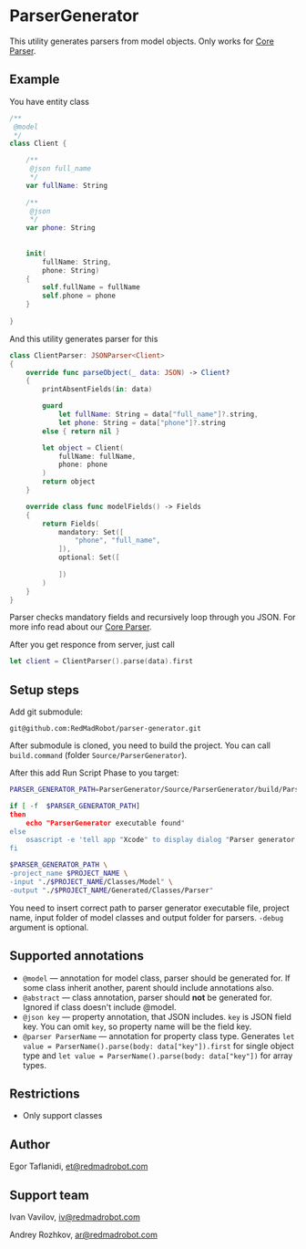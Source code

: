 # ParserGenerator

This utility generates parsers from model objects. Only works for [Core Parser](https://github.com/RedMadRobot/core-parser).

## Example

You have entity class

```swift
/** 
 @model
 */
class Client {

    /**     
     @json full_name
     */
    var fullName: String
    
    /**     
     @json
     */
    var phone: String
    
    
    init(
        fullName: String,
        phone: String)
    {
        self.fullName = fullName
        self.phone = phone
    }
        
}
```

And this utility generates parser for this

```swift
class ClientParser: JSONParser<Client>
{
    override func parseObject(_ data: JSON) -> Client?
    {
        printAbsentFields(in: data)

        guard
            let fullName: String = data["full_name"]?.string,
            let phone: String = data["phone"]?.string
        else { return nil }

        let object = Client(
            fullName: fullName,
            phone: phone
        )
        return object
    }

    override class func modelFields() -> Fields
    {
        return Fields(
            mandatory: Set([
                "phone", "full_name", 
            ]),
            optional: Set([
                
            ])
        )
    }
}

```

Parser checks mandatory fields and recursively loop through you JSON. For more info read about our [Core Parser](https://github.com/RedMadRobot/core-parser).

After you get responce from server, just call

```swift
let client = ClientParser().parse(data).first
```

## Setup steps

Add git submodule:

`git@github.com:RedMadRobot/parser-generator.git`

After submodule is cloned, you need to build the project. You can call `build.command` (folder `Source/ParserGenerator`).

After this add Run Script Phase to you target:

```bash
PARSER_GENERATOR_PATH=ParserGenerator/Source/ParserGenerator/build/ParserGenerator

if [ -f  $PARSER_GENERATOR_PATH]
then
    echo "ParserGenerator executable found"
else
    osascript -e 'tell app "Xcode" to display dialog "Parser generator not Found: \nSource/ParserGenerator" buttons {"OK"} with icon caution'
fi

$PARSER_GENERATOR_PATH \
-project_name $PROJECT_NAME \
-input "./$PROJECT_NAME/Classes/Model" \
-output "./$PROJECT_NAME/Generated/Classes/Parser"
```

You need to insert correct path to parser generator executable file, project name, input folder of model classes and output folder for parsers.
`-debug` argument is optional.

## Supported annotations

* `@model` — annotation for model class, parser should be generated for. If some class inherit another, parent should include annotations also.
* `@abstract` — class annotation, parser should **not** be generated for. Ignored if class doesn't include @model.
* `@json key` — property annotation, that JSON includes. `key` is JSON field key. You can omit `key`, so property name will be the field key.
* `@parser ParserName` — annotation for property class type. Generates `let value = ParserName().parse(body: data["key"]).first` for single object type and `let value = ParserName().parse(body: data["key"])` for array types.

## Restrictions

* Only support classes

## Author
Egor Taflanidi, et@redmadrobot.com

## Support team
Ivan Vavilov, iv@redmadrobot.com

Andrey Rozhkov, ar@redmadrobot.com